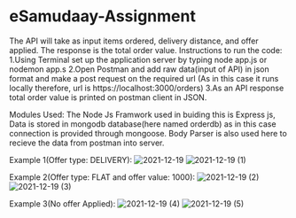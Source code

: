 # eSamudaay-Assignment
The API will take as input items ordered, delivery distance, and offer applied. The response is the total order value.
Instructions to run the code: 
1.Using Terminal set up the application server by typing node app.js or nodemon app.s
2.Open Postman and add raw data(input of API) in json format and make a post request on the required url (As in this case it runs locally therefore, url is https://localhost:3000/orders)
3.As an API response total order value is printed on postman client in JSON.

Modules Used:
The Node Js Framwork used in buiding this is Express js, 
Data is stored in mongodb database(here named orderdb) as in this case connection is provided through mongoose. 
Body Parser is also used here to recieve the data from postman into server.


Example 1(Offer type: DELIVERY):
![2021-12-19](https://user-images.githubusercontent.com/94848705/146681925-0c2cdfad-2bab-495f-8d99-87fd6a621bd2.png)
![2021-12-19 (1)](https://user-images.githubusercontent.com/94848705/146681644-49e1caa4-7f07-4a04-a6d9-88165fdef16d.png)


Example 2(Offer type: FLAT and offer value: 1000):
![2021-12-19 (2)](https://user-images.githubusercontent.com/94848705/146681790-116168cd-b7da-4ae0-a7dd-1349ed197c8b.png)
![2021-12-19 (3)](https://user-images.githubusercontent.com/94848705/146681820-712ff762-7c6b-4856-a97e-6ff0a96673d4.png)


Example 3(No offer Applied):
![2021-12-19 (4)](https://user-images.githubusercontent.com/94848705/146681882-051c9be7-d230-427b-b477-eb16a0a25a60.png)
![2021-12-19 (5)](https://user-images.githubusercontent.com/94848705/146681892-1735b9df-dee8-4327-a3a6-e59e3f7da32f.png)


